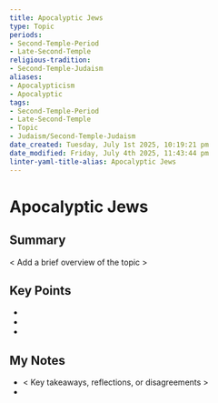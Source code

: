 ```yaml
---
title: Apocalyptic Jews
type: Topic
periods:
- Second-Temple-Period
- Late-Second-Temple
religious-tradition:
- Second-Temple-Judaism
aliases:
- Apocalypticism
- Apocalyptic
tags:
- Second-Temple-Period
- Late-Second-Temple
- Topic
- Judaism/Second-Temple-Judaism
date_created: Tuesday, July 1st 2025, 10:19:21 pm
date_modified: Friday, July 4th 2025, 11:43:44 pm
linter-yaml-title-alias: Apocalyptic Jews
---
```


# Apocalyptic Jews

## Summary
< Add a brief overview of the topic >

## Key Points
- 
- 
- 

## My Notes
- < Key takeaways, reflections, or disagreements >
- 